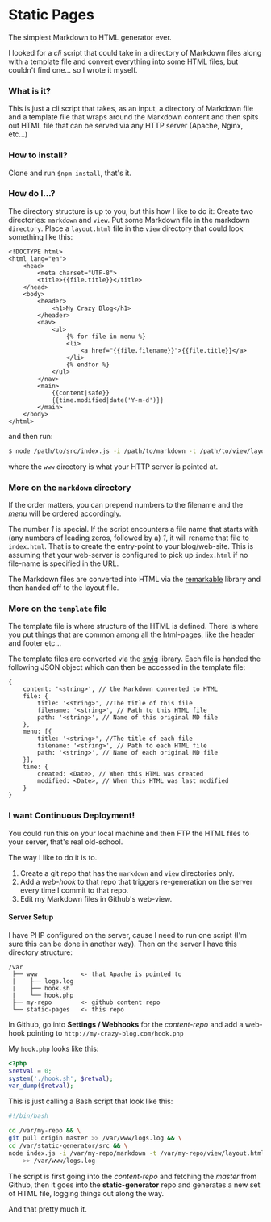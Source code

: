 # Static Pages

The simplest Markdown to HTML generator ever.

I looked for a _cli_ script that could take in a directory of 
Markdown files along with a template file and convert everything 
into some HTML files, but couldn't find one... so I wrote it myself.


### What is it?
This is just a cli script that takes, as an input, a directory of Markdown
file and a template file that wraps around the Markdown content
and then spits out HTML file that can be served via any HTTP server 
(Apache, Nginx, etc...)

### How to install?
Clone and run `$npm install`, that's it.

### How do I...?
The directory structure is up to you, but this how I like to do it:
Create two directories: `markdown` and `view`. Put some Markdown file in the
markdown `directory`. Place a `layout.html` file in the `view` directory that could
look something like this:

```$html
<!DOCTYPE html>
<html lang="en">
    <head>
        <meta charset="UTF-8">
        <title>{{file.title}}</title>
    </head>
    <body>
        <header>
            <h1>My Crazy Blog</h1>
        </header>
        <nav>
            <ul>
                {% for file in menu %}
                <li>
                    <a href="{{file.filename}}">{{file.title}}</a>
                </li>
                {% endfor %}
            </ul>
        </nav>
        <main>
            {{content|safe}}
            {{time.modified|date('Y-m-d')}}
        </main>
    </body>
</html>

```

and then run:
```sh
$ node /path/to/src/index.js -i /path/to/markdown -t /path/to/view/layout.html -o /path/to/www
```
where the `www` directory is what your HTTP server is pointed at.

### More on the `markdown` directory
If the order matters, you can prepend numbers to the filename and the _menu_ will be
ordered accordingly.

The number *1* is special. If the script encounters a file name that starts with 
(any numbers of leading zeros, followed by a) *1*, it will rename that file to `index.html`.
That is to create the entry-point to your blog/web-site. This is assuming that your
web-server is configured to pick up `index.html` if no file-name is specified in the URL.

The Markdown files are converted into HTML via the [remarkable](https://github.com/jonschlinkert/remarkable)
library and then handed off to the layout file.


### More on the `template` file
The template file is where structure of the HTML is defined. There is where you put things that are common
among all the html-pages, like the header and footer etc...

The template files are converted via the [swig](http://node-swig.github.io/swig-templates/) library.
Each file is handed the following JSON object which can then be accessed in the template file:
```
{
    content: '<string>', // the Markdown converted to HTML
    file: {
        title: '<string>', //The title of this file 
        filename: '<string>', // Path to this HTML file
        path: '<string>', // Name of this original MD file
    },
    menu: [{
        title: '<string>', //The title of each file 
        filename: '<string>', // Path to each HTML file
        path: '<string>', // Name of each original MD file
    }],
    time: {
        created: <Date>, // When this HTML was created
        modified: <Date>, // When this HTML was last modified
    }
}
```

### I want Continuous Deployment!
You could run this on your local machine and then FTP the HTML files to your server, that's real old-school.

The way I like to do it is to.

1. Create a git repo that has the `markdown` and `view` directories only.
2. Add a _web-hook_ to that repo that triggers re-generation on the server every time I commit to that repo.
3. Edit my Markdown files in Github's web-view.

#### Server Setup
I have PHP configured on the server, cause I need to run one script (I'm sure this can be done in another way).
Then on the server I have this directory structure:

```
/var
 ├── www            <- that Apache is pointed to
 |    ├── logs.log
 |    ├── hook.sh
 |    └── hook.php 
 ├── my-repo        <- github content repo
 └── static-pages   <- this repo
```

In Github, go into **Settings / Webhooks** for the _content-repo_ and add a web-hook pointing 
to `http://my-crazy-blog.com/hook.php`

My `hook.php` looks like this:
```php
<?php
$retval = 0;
system('./hook.sh', $retval);
var_dump($retval);
```

This is just calling a Bash script that look like this:
```sh
#!/bin/bash

cd /var/my-repo && \
git pull origin master >> /var/www/logs.log && \
cd /var/static-generator/src && \
node index.js -i /var/my-repo/markdown -t /var/my-repo/view/layout.html -o /var/www & \
    >> /var/www/logs.log
```

The script is first going into the _content-repo_ and fetching the *master* from Github,
then it goes into the **static-generator** repo and generates a new set of HTML file, logging
things out along the way.  

And that pretty much it.
